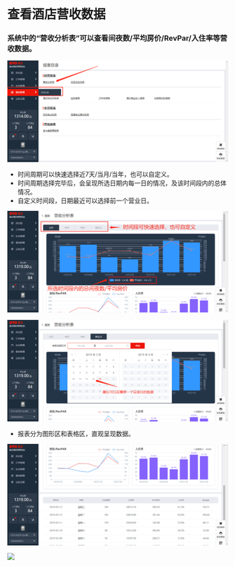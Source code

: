 # 查看酒店营收数据

### 系统中的“营收分析表”可以查看间夜数/平均房价/RevPar/入住率等营收数据。

![](../../../.gitbook/assets/image%20%28143%29.png)

* 时间周期可以快速选择近7天/当月/当年，也可以自定义。 
* 时间周期选择完毕后，会呈现所选日期内每一日的情况，及该时间段内的总体情况。 
* 自定义时间段，日期最近可以选择前一个营业日。

![](../../../.gitbook/assets/image%20%28820%29.png)

![](../../../.gitbook/assets/image%20%28350%29.png)

* 报表分为图形区和表格区，直观呈现数据。

![](../../../.gitbook/assets/image%20%28500%29.png)

![](https://uploader.shimo.im/f/eufzZCdoLaI108MW.png!thumbnail)



